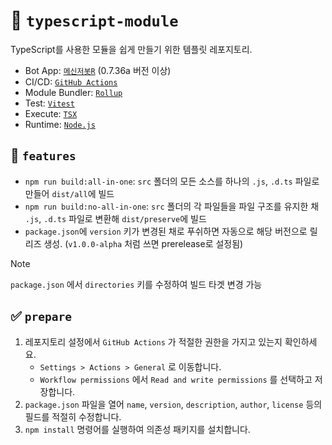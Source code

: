 # 🧩 `typescript-module`

TypeScript를 사용한 모듈을 쉽게 만들기 위한 템플릿 레포지토리.  

- Bot App: [`메신저봇R`](https://github.com/MessengerBotTeam/msgbot-old-release/releases/tag/0.7.36a) (0.7.36a 버전 이상)
- CI/CD: [`GitHub Actions`](https://github.com/features/actions)
- Module Bundler: [`Rollup`](https://rollupjs.org/)
- Test: [`Vitest`](https://vitest.dev/)
- Execute: [`TSX`](https://tsx.is/)
- Runtime: [`Node.js`](https://nodejs.org/en)

## 📜 `features`
- `npm run build:all-in-one`: `src` 폴더의 모든 소스를 하나의 `.js`, `.d.ts` 파일로 만들어 `dist/all`에 빌드
- `npm run build:no-all-in-one`: `src` 폴더의 각 파일들을 파일 구조를 유지한 채 `.js`, `.d.ts` 파일로 변환해 `dist/preserve`에 빌드
- `package.json`에 `version` 키가 변경된 채로 푸쉬하면 자동으로 해당 버전으로 릴리즈 생성. (`v1.0.0-alpha` 처럼 쓰면 prerelease로 설정됨)

> [!NOTE]
> `package.json` 에서 `directories` 키를 수정하여 빌드 타겟 변경 가능

## ✅ `prepare`
1. 레포지토리 설정에서 `GitHub Actions` 가 적절한 권한을 가지고 있는지 확인하세요.
    - `Settings > Actions > General` 로 이동합니다.
    - `Workflow permissions` 에서 `Read and write permissions` 를 선택하고 저장합니다.
2. `package.json` 파일을 열어 `name`, `version`, `description`, `author`, `license` 등의 필드를 적절히 수정합니다.
3. `npm install` 명령어를 실행하여 의존성 패키지를 설치합니다.
